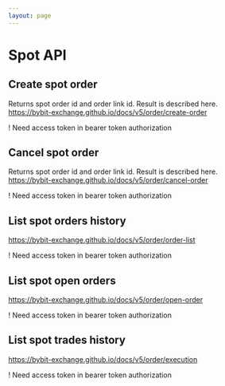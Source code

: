 ```yaml
---
layout: page
---
```


# Spot API

<GlobalAuth />

## Create spot order
Returns spot order id and order link id. Result is described here.
https://bybit-exchange.github.io/docs/v5/order/create-order

! Need access token in bearer token authorization

<InteractiveSpotAPIEndpoint1 />

## Cancel spot order
Returns spot order id and order link id. Result is described here.
https://bybit-exchange.github.io/docs/v5/order/cancel-order

! Need access token in bearer token authorization

<InteractiveSpotAPIEndpoint2 />

## List spot orders history
https://bybit-exchange.github.io/docs/v5/order/order-list

! Need access token in bearer token authorization

<InteractiveSpotAPIEndpoint3 />

## List spot open orders
https://bybit-exchange.github.io/docs/v5/order/open-order

! Need access token in bearer token authorization

<InteractiveSpotAPIEndpoint4 />

## List spot trades history
https://bybit-exchange.github.io/docs/v5/order/execution

! Need access token in bearer token authorization

<InteractiveSpotAPIEndpoint5 />

<script setup>
import InteractiveSpotAPIEndpoint1 from '../.vitepress/theme/components/InteractiveSpotAPIEndpoint1.vue'
import InteractiveSpotAPIEndpoint2 from '../.vitepress/theme/components/InteractiveSpotAPIEndpoint2.vue'
import InteractiveSpotAPIEndpoint3 from '../.vitepress/theme/components/InteractiveSpotAPIEndpoint3.vue'
import InteractiveSpotAPIEndpoint4 from '../.vitepress/theme/components/InteractiveSpotAPIEndpoint4.vue'
import InteractiveSpotAPIEndpoint5 from '../.vitepress/theme/components/InteractiveSpotAPIEndpoint5.vue'
import GlobalAuth from '../.vitepress/theme/components/GlobalAuth.vue'
import SimpleOutline from '../.vitepress/theme/components/SimpleOutline.vue'
</script>

<SimpleOutline :items="[
  { text: 'Create spot order', anchor: '#create-spot-order' },
  { text: 'Cancel spot order', anchor: '#cancel-spot-order' },
  { text: 'List spot orders history', anchor: '#list-spot-orders-history' },
  { text: 'List spot open orders', anchor: '#list-spot-open-orders' },
  { text: 'List spot trades history', anchor: '#list-spot-trades-history' }
]" />
